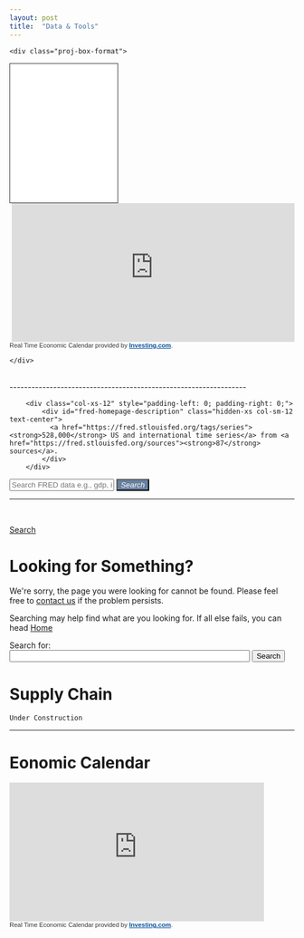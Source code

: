 ```yaml
---
layout: post
title:  "Data & Tools"
---
```


    <div class="proj-box-format">
<iframe style="border: 1px solid #333333; overflow: hidden; width: 190px; height: 245px;" src="//research.stlouisfed.org/fred-glance-widget.php" height="250" width="320" frameborder="0" scrolling="yes"></iframe>

<iframe src="https://sslecal2.forexprostools.com?columns=exc_flags,exc_currency,exc_importance,exc_actual,exc_forecast,exc_previous&category=_employment,_economicActivity,_credit,_confidenceIndex&features=datepicker,timezone&countries=37,72,22,17,10,35,43,56,12,4,5&calType=week&timeZone=8&lang=1" width="500" height="245" frameborder="0" allowtransparency="true" marginwidth="0" marginheight="0" align="right"></iframe><div class="poweredBy" style="font-family: Arial, Helvetica, sans-serif;"><span style="font-size: 11px;color: #333333;text-decoration: none;">Real Time Economic Calendar provided by <a href="https://www.investing.com/" rel="nofollow" target="_blank" style="font-size: 11px;color: #06529D; font-weight: bold;" class="underline_link" align="right">Investing.com</a>.</span></div>
    
    </div>
<br />
-----------------------------------------------------------------
<br/>
<div class="col-xs-12" id="fred-homepage-bluebox" style="padding-left: 0; padding-right: 0;">
    <div class="col-xs-12" style="padding-left: 0; padding-right: 0;">
        <div class="col-xs-12 col-sm-4 col-sm-push-8 text-right" style="padding-right: 1em;"></div>

        <div class="col-xs-12" style="padding-left: 0; padding-right: 0;">
            <div id="fred-homepage-description" class="hidden-xs col-sm-12 text-center">
              <a href="https://fred.stlouisfed.org/tags/series"><strong>528,000</strong> US and international time series</a> from <a href="https://fred.stlouisfed.org/sources"><strong>87</strong> sources</a>.
            </div>
        </div>

<div class="col-xs-12 col-sm-10 col-sm-offset-1">
      <form class="form-horizontal" style="margin-top:1em;margin-bottom:1em;" action="/search">
          <div class="input-group input-group-lg">
            <input name="st" type="text" class="form-control" placeholder="Search FRED data e.g., gdp, inflation, unemployment">
              <a class="input-group-btn">
                    <button type="submit" class="btn btn-default" style="background-color:#687f9f;color:white">
                      <i class="Search">
                        <div class="input-group-lg" href="https://fred.stlouisfed.org/search?st=">Search
                        </div>
                      </i>
                    </button>
            </a>
          </div>
        </form>
</div>
    </div>
</div>



----------------------

<br />

<a class="input-group-btn" href="https://fred.stlouisfed.org/search=">Search
</a>

<div class="error-container">
<h1>Looking for Something?</h1>
<p class="large">We're sorry, the page you were looking for cannot be found. Please feel free
    to <a href="https://research.stlouisfed.org/contactus/">contact us</a> if the problem persists.</p>
<p class="large">Searching may help find what are you looking for. If all else fails, you can head <a href="/">Home</a></p>
<form action="/search" id="search-form-404">
    <label for="search-text">Search for:</label><br>
    <input type="text" name="st" id="search-text" size="50" class="form-control"> <input type="submit" class="btn btn-default" value="Search" id="404-search-button" name="404-search-button">
</form>
</div>


<h1 class="section-front-header-module__title">Supply Chain</h1>

    Under Construction

----------------------------------

<h1 class="section-front-header-module__title">Eonomic Calendar</h1>

<iframe src="https://sslecal2.forexprostools.com?columns=exc_flags,exc_currency,exc_importance,exc_actual,exc_forecast,exc_previous&category=_employment,_economicActivity,_credit,_confidenceIndex&features=datepicker,timezone&countries=37,72,22,17,10,35,43,56,12,4,5&calType=week&timeZone=8&lang=1" width="450" height="245" frameborder="0" allowtransparency="true" marginwidth="0" marginheight="0"></iframe><div class="poweredBy" style="font-family: Arial, Helvetica, sans-serif;"><span style="font-size: 11px;color: #333333;text-decoration: none;">Real Time Economic Calendar provided by <a href="https://www.investing.com/" rel="nofollow" target="_blank" style="font-size: 11px;color: #06529D; font-weight: bold;" class="underline_link">Investing.com</a>.</span></div>
